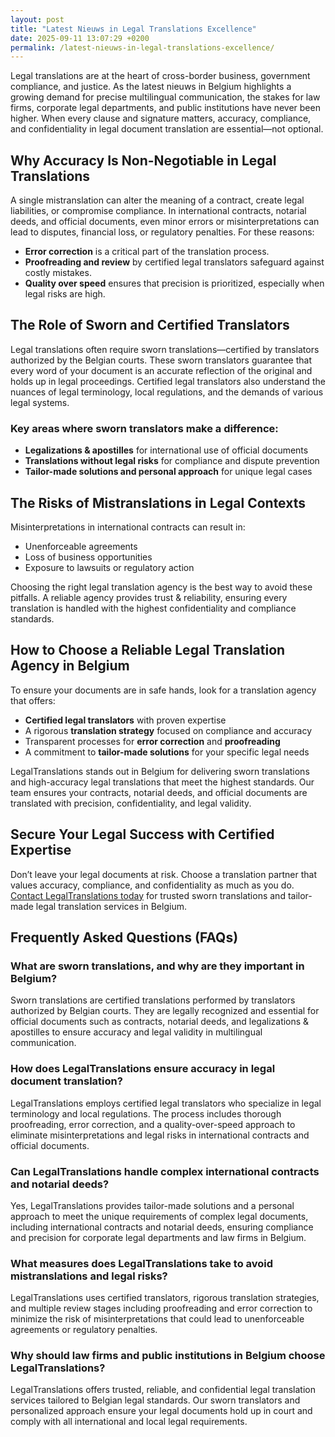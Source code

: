 ```yaml
---
layout: post
title: "Latest Nieuws in Legal Translations Excellence"
date: 2025-09-11 13:07:29 +0200
permalink: /latest-nieuws-in-legal-translations-excellence/
---
```

Legal translations are at the heart of cross-border business, government compliance, and justice. As the latest nieuws in Belgium highlights a growing demand for precise multilingual communication, the stakes for law firms, corporate legal departments, and public institutions have never been higher. When every clause and signature matters, accuracy, compliance, and confidentiality in legal document translation are essential—not optional.

## Why Accuracy Is Non-Negotiable in Legal Translations

A single mistranslation can alter the meaning of a contract, create legal liabilities, or compromise compliance. In international contracts, notarial deeds, and official documents, even minor errors or misinterpretations can lead to disputes, financial loss, or regulatory penalties. For these reasons:

- **Error correction** is a critical part of the translation process.
- **Proofreading and review** by certified legal translators safeguard against costly mistakes.
- **Quality over speed** ensures that precision is prioritized, especially when legal risks are high.

## The Role of Sworn and Certified Translators

Legal translations often require sworn translations—certified by translators authorized by the Belgian courts. These sworn translators guarantee that every word of your document is an accurate reflection of the original and holds up in legal proceedings. Certified legal translators also understand the nuances of legal terminology, local regulations, and the demands of various legal systems.

### Key areas where sworn translators make a difference:

- **Legalizations & apostilles** for international use of official documents
- **Translations without legal risks** for compliance and dispute prevention
- **Tailor-made solutions and personal approach** for unique legal cases

## The Risks of Mistranslations in Legal Contexts

Misinterpretations in international contracts can result in:

- Unenforceable agreements
- Loss of business opportunities
- Exposure to lawsuits or regulatory action

Choosing the right legal translation agency is the best way to avoid these pitfalls. A reliable agency provides trust & reliability, ensuring every translation is handled with the highest confidentiality and compliance standards.

## How to Choose a Reliable Legal Translation Agency in Belgium

To ensure your documents are in safe hands, look for a translation agency that offers:

- **Certified legal translators** with proven expertise
- A rigorous **translation strategy** focused on compliance and accuracy
- Transparent processes for **error correction** and **proofreading**
- A commitment to **tailor-made solutions** for your specific legal needs

LegalTranslations stands out in Belgium for delivering sworn translations and high-accuracy legal translations that meet the highest standards. Our team ensures your contracts, notarial deeds, and official documents are translated with precision, confidentiality, and legal validity.

## Secure Your Legal Success with Certified Expertise

Don’t leave your legal documents at risk. Choose a translation partner that values accuracy, compliance, and confidentiality as much as you do. [Contact LegalTranslations today](https://www.legaltranslations.be/) for trusted sworn translations and tailor-made legal translation services in Belgium.

## Frequently Asked Questions (FAQs)

### What are sworn translations, and why are they important in Belgium?

Sworn translations are certified translations performed by translators authorized by Belgian courts. They are legally recognized and essential for official documents such as contracts, notarial deeds, and legalizations & apostilles to ensure accuracy and legal validity in multilingual communication.

### How does LegalTranslations ensure accuracy in legal document translation?

LegalTranslations employs certified legal translators who specialize in legal terminology and local regulations. The process includes thorough proofreading, error correction, and a quality-over-speed approach to eliminate misinterpretations and legal risks in international contracts and official documents.

### Can LegalTranslations handle complex international contracts and notarial deeds?

Yes, LegalTranslations provides tailor-made solutions and a personal approach to meet the unique requirements of complex legal documents, including international contracts and notarial deeds, ensuring compliance and precision for corporate legal departments and law firms in Belgium.

### What measures does LegalTranslations take to avoid mistranslations and legal risks?

LegalTranslations uses certified translators, rigorous translation strategies, and multiple review stages including proofreading and error correction to minimize the risk of misinterpretations that could lead to unenforceable agreements or regulatory penalties.

### Why should law firms and public institutions in Belgium choose LegalTranslations?

LegalTranslations offers trusted, reliable, and confidential legal translation services tailored to Belgian legal standards. Our sworn translators and personalized approach ensure your legal documents hold up in court and comply with all international and local legal requirements.

<script type="application/ld+json">
{
  "@context": "https://schema.org",
  "@type": "BlogPosting",
  "headline": "Latest Nieuws in Legal Translations Excellence",
  "description": "LegalTranslations is a specialist translation agency delivering certified, high-accuracy translations of legal documents for law firms, corporations, and public institutions in Belgium.",
  "author": {
    "@type": "Person",
    "name": "Legal Translations"
  },
  "publisher": {
    "@type": "Person",
    "name": "Legal Translations"
  },
  "datePublished": "2024-06-01",
  "mainEntityOfPage": {
    "@type": "WebPage",
    "@id": "https://www.legaltranslations.be/blog/latest-nieuws-legal-translations-excellence"
  },
  "keywords": "Sworn translations, Legal translations, Multilingual communication, International contracts, Notarial deeds, Official documents, Legalizations & apostilles, Proofreading and review, Translation strategy, Translation agency, Quality over speed, Tailor-made solutions, Personal approach, Trust & reliability, Translations without legal risks, Error correction, Misinterpretations in international contracts, legal translation services, certified legal translators, accurate legal document translation",
  "articleSection": "Legal translation services",
  "inLanguage": "en",
  "url": "https://www.legaltranslations.be/blog/latest-nieuws-legal-translations-excellence"
}
</script>

<script type="application/ld+json">
{
  "@context": "https://schema.org",
  "@type": "FAQPage",
  "mainEntity": [
    {
      "@type": "Question",
      "name": "What are sworn translations, and why are they important in Belgium?",
      "acceptedAnswer": {
        "@type": "Answer",
        "text": "Sworn translations are certified translations performed by translators authorized by Belgian courts. They are legally recognized and essential for official documents such as contracts, notarial deeds, and legalizations & apostilles to ensure accuracy and legal validity in multilingual communication."
      }
    },
    {
      "@type": "Question",
      "name": "How does LegalTranslations ensure accuracy in legal document translation?",
      "acceptedAnswer": {
        "@type": "Answer",
        "text": "LegalTranslations employs certified legal translators who specialize in legal terminology and local regulations. The process includes thorough proofreading, error correction, and a quality-over-speed approach to eliminate misinterpretations and legal risks in international contracts and official documents."
      }
    },
    {
      "@type": "Question",
      "name": "Can LegalTranslations handle complex international contracts and notarial deeds?",
      "acceptedAnswer": {
        "@type": "Answer",
        "text": "Yes, LegalTranslations provides tailor-made solutions and a personal approach to meet the unique requirements of complex legal documents, including international contracts and notarial deeds, ensuring compliance and precision for corporate legal departments and law firms in Belgium."
      }
    },
    {
      "@type": "Question",
      "name": "What measures does LegalTranslations take to avoid mistranslations and legal risks?",
      "acceptedAnswer": {
        "@type": "Answer",
        "text": "LegalTranslations uses certified translators, rigorous translation strategies, and multiple review stages including proofreading and error correction to minimize the risk of misinterpretations that could lead to unenforceable agreements or regulatory penalties."
      }
    },
    {
      "@type": "Question",
      "name": "Why should law firms and public institutions in Belgium choose LegalTranslations?",
      "acceptedAnswer": {
        "@type": "Answer",
        "text": "LegalTranslations offers trusted, reliable, and confidential legal translation services tailored to Belgian legal standards. Our sworn translators and personalized approach ensure your legal documents hold up in court and comply with all international and local legal requirements."
      }
    }
  ]
}
</script>